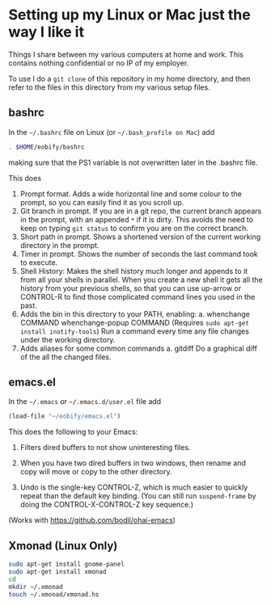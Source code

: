 Setting up my Linux or Mac just the way I like it
============

Things I share between my various computers at home and work. This
contains nothing confidential or no IP of my employer.

To use I do a `git clone` of this repository in my home directory, and
then refer to the files in this directory from my various setup files.

bashrc
----

In the `~/.bashrc` file on Linux (or `~/.bash_profile on Mac`) add
```sh
. $HOME/eobify/bashrc
```
making sure that the PS1 variable is not overwritten later in the
.bashrc file.

This does

1. Prompt format. Adds a wide horizontal line and some colour to the
prompt, so you can easily find it as you scroll up.
2. Git branch in prompt. If you are in a git repo, the current branch
appears in the prompt, with an appended `*` if it is dirty.  This
avoids the need to keep on typing `git status` to confirm you are on
the correct branch.
3. Short path in prompt. Shows a shortened version of the current
working directory in the prompt.
4. Timer in prompt. Shows the number of seconds the last command took
to execute.
5. Shell History: Makes the shell history much longer and appends to
it from all your shells in parallel.  When you create a new shell it
gets all the history from your previous shells, so that you can use
up-arrow or CONTROL-R to find those complicated command lines you used
in the past.
6. Adds the bin in this directory to your PATH, enabling:
  a.  whenchange COMMAND
      whenchange-popup COMMAND
      (Requires `sudo apt-get install inotify-tools`)
      Run a command every time any file changes under the working directory.
7. Adds aliases for some common commands
  a. gitdiff
     Do a graphical diff of the all the changed files.

emacs.el
-----

In the `~/.emacs` or `~/.emacs.d/user.el`  file add
```lisp
(load-file "~/eobify/emacs.el")
```

This does the following to your Emacs:

1. Filters dired buffers to not show uninteresting files.

2. When you have two dired buffers in two windows, then rename and
copy will move or copy to the other directory.

3. Undo is the single-key CONTROL-Z, which is much easier to quickly
repeat than the default key binding.  (You can still run
`suspend-frame` by doing the CONTROL-X-CONTROL-Z key sequence.)

(Works with https://github.com/bodil/ohai-emacs)

Xmonad (Linux Only)
-------------------

```sh
sudo apt-get install gnome-panel
sudo apt-get install xmonad
cd
mkdir ~/.xmonad
touch ~/.xmonad/xmonad.hs
```
